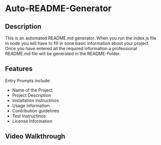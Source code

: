 # Auto-README-Generator

## Description 

This is an automated README.md generator. When you run the index.js file in node you will have to fill in sone basic information about your project. Once you have entered all the required information a professional README.md file will be generated in the README-Folder. 

## Features 

Entry Prompts include: 
- Name of the Project
- Project Description 
- Installation instructinos
- Usage Information
- Contribution guidelines
- Test Instructinos
- License Information

## Video Walkthrough 



